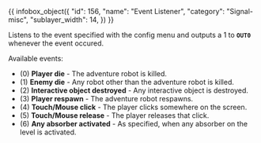 {{ infobox_object({
	"id": 156,
	"name": "Event Listener",
	"category": "Signal-misc",
	"sublayer_width": 14,
}) }}

Listens to the event specified with the config menu and outputs a 1 to **`OUT0`** whenever the event occured.

Available events:
* (0) **Player die** - The adventure robot is killed.
* (1) **Enemy die** - Any robot other than the adventure robot is killed.
* (2) **Interactive object destroyed** - Any interactive object is destroyed.
* (3) **Player respawn** - The adventure robot respawns.
* (4) **Touch/Mouse click** - The player clicks somewhere on the screen.
* (5) **Touch/Mouse release** - The player releases that click.
* (6) **Any absorber activated** - As specified, when any absorber on the level is activated.